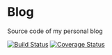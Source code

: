 # Blog

Source code of my personal blog

[![Build Status](https://travis-ci.org/marquesds/blog.svg?branch=master)](https://travis-ci.org/marquesds/blog)
[![Coverage Status](https://coveralls.io/repos/github/marquesds/blog/badge.svg?branch=master)](https://coveralls.io/github/marquesds/blog?branch=master)
